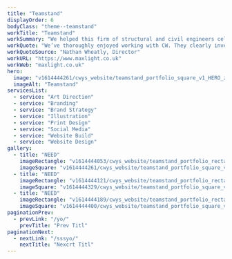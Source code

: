 ```yaml
---
title: "Teamstand"
displayOrder: 6
bodyClass: "theme--teamstand"
workTitle: "Teamstand"
workSummary: "We helped this firm of structural and civil engineers celebrate their 10th anniversary with new branding and website."
workQuote: "We’ve thoroughly enjoyed working with CW. They clearly invested heavily in developing an excellent understanding of us and our practice, helping us understand our own needs and working with us to develop our brand identity. We’ve been in expert hands throughout whilst enjoying participating fully in their creative process."
workQuoteSource: "Nathan Wheatly, Director"
workURL: "https://www.maxlight.co.uk"
workWeb: "maxlight.co.uk"
hero:
  image: "v1614444261/cwys_website/teamstand_portfolio_square_v1_HERO_za20df"
  imageAlt: "Teamstand"
servicesList:
  - service: "Art Direction"
  - service: "Branding"
  - service: "Brand Strategy"
  - service: "Illustration"
  - service: "Print Design"
  - service: "Social Media"
  - service: "Website Build"
  - service: "Website Design"
gallery:
  - title: "NEED"
    imageRectangle: "v1614444053/cwys_website/teamstand_portfolio_rectangle_v1_pastc2"
    imageSquare: "v1614444261/cwys_website/teamstand_portfolio_square_v1_HERO_za20df"
  - title: "NEED"
    imageRectangle: "v1614444121/cwys_website/teamstand_portfolio_rectangle_v2_hk3ngs"
    imageSquare: "v1614444329/cwys_website/teamstand_portfolio_square_v2_c1cs3v"
  - title: "NEED"
    imageRectangle: "v1614444189/cwys_website/teamstand_portfolio_rectangle_v3_hvnner"
    imageSquare: "v1614444400/cwys_website/teamstand_portfolio_square_v3_ejbe3q"
paginationPrev:
  - prevLink: "/yo/"
    prevTitle: "Prev Titl"
paginationNext:
  - nextLink: "/sssyo/"
    nextTitle: "Nexcrt Titl"
---
```

